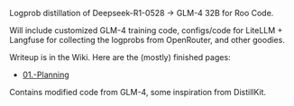 Logprob distillation of Deepseek-R1-0528 -> GLM-4 32B for Roo Code.

Will include customized GLM-4 training code, configs/code for LiteLLM + Langfuse for collecting the logprobs from OpenRouter, and other goodies.

Writeup is in the Wiki. Here are the (mostly) finished pages:
* [01.-Planning](https://github.com/bicknyers/glm4-logprob-distill/wiki/01.-Planning)

Contains modified code from GLM-4, some inspiration from DistillKit.
